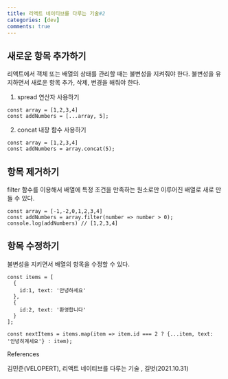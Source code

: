 ```yaml
---
title: 리액트 네이티브를 다루는 기술#2
categories: [dev]
comments: true
---
```


## 새로운 항목 추가하기

리액트에서 객체 또는 배열의 상태를 관리할 때는 불변성을 지켜줘야 한다.
불변성을 유지하면서 새로운 항목 추가, 삭제, 변경을 해줘야 한다.

1. spread 연산자 사용하기

```
const array = [1,2,3,4]
const addNumbers = [...array, 5];
```

2. concat 내장 함수 사용하기

```
const array = [1,2,3,4]
const addNumbers = array.concat(5);
```

## 항목 제거하기

filter 함수를 이용해서 배열에 특정 조건을 만족하는 원소로만 이루어진 배열로 새로 만들 수 있다.

```
const array = [-1,-2,0,1,2,3,4]
const addNumbers = array.filter(number => number > 0);
console.log(addNumbers) // [1,2,3,4]
```

## 항목 수정하기

불변성을 지키면서 배열의 항목을 수정할 수 있다.

```
const items = [
  {
    id:1, text: '안녕하세요'
  },
  {
    id:2, text: '환영합니다'
  }
];

const nextItems = items.map(item => item.id === 2 ? {...item, text: '안녕히계세요'} : item);

```

References

김민준(VELOPERT), 리액트 네이티브를 다루는 기술 , 길벗(2021.10.31)
